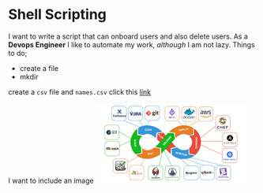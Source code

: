 # Shell Scripting

I want to write a script that can onboard users and also delete users.
As a **Devops Engineer** I like to automate my work, *although* I am not lazy.
Things to do;
- create a file
- mkdir

create a `csv` file and `names.csv`
click this  [link](https://commonmark.org/help/)

I want to include an image ![devops](devops.png)

